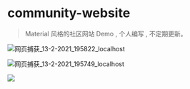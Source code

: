 # community-website
> Material 风格的社区网站 Demo , 个人编写 , 不定期更新。

![网页捕获_13-2-2021_195822_localhost](https://gitee.com/hanmengnan/images-of-notes/raw/master/notes/%E7%BD%91%E9%A1%B5%E6%8D%95%E8%8E%B7_13-2-2021_195822_localhost.jpeg)

![网页捕获_13-2-2021_195749_localhost](https://gitee.com/hanmengnan/images-of-notes/raw/master/notes/%E7%BD%91%E9%A1%B5%E6%8D%95%E8%8E%B7_13-2-2021_195749_localhost.jpeg)

![](https://gitee.com/hanmengnan/images-of-notes/raw/master/notes/%E7%BD%91%E9%A1%B5%E6%8D%95%E8%8E%B7_13-2-2021_195847_localhost.jpeg)